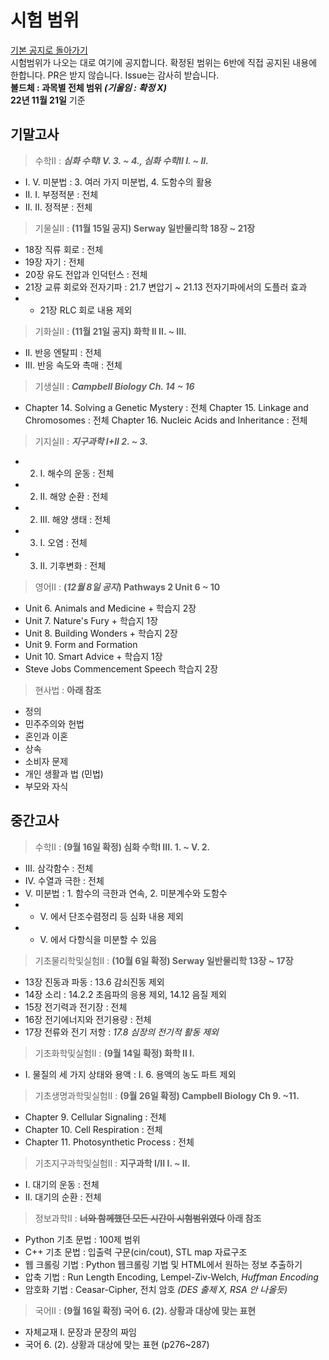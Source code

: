 # 시험 범위
[기본 공지로 돌아가기](https://annyeong-one.github.io/gshs106_gongji/) \
시험범위가 나오는 대로 여기에 공지합니다. 확정된 범위는 6반에 직접 공지된 내용에 한합니다. PR은 받지 않습니다. Issue는 감사히 받습니다.\
**볼드체 : 과목별 전체 범위 _(기울임 : 확정 X)_** \
**22년 11월 21일** 기준

## 기말고사
> 수학II : **_심화 수학I V. 3. ~ 4., 심화 수학II I. ~ II._**
- I. V. 미분법 : 3. 여러 가지 미분법, 4. 도함수의 활용
- II. I. 부정적분 : 전체
- II. II. 정적분 : 전체

> 기물실II : **(11월 15일 공지) Serway 일반물리학 18장 ~ 21장**
- 18장 직류 회로 : 전체
- 19장 자기 : 전체
- 20장 유도 전압과 인덕턴스 : 전체
- 21장 교류 회로와 전자기파 : 21.7 변압기 ~ 21.13 전자기파에서의 도플러 효과
- * 21장 RLC 회로 내용 제외

> 기화실II : **(11월 21일 공지) 화학 II II. ~ III.**
- II. 반응 엔탈피 : 전체
- III. 반응 속도와 촉매 : 전체

> 기생실II : **_Campbell Biology Ch. 14 ~ 16_**
- Chapter 14. Solving a Genetic Mystery : 전체
 Chapter 15. Linkage and Chromosomes : 전체
 Chapter 16. Nucleic Acids and Inheritance : 전체

> 기지실II : **_지구과학 I+II 2. ~ 3._**
- 2. I. 해수의 운동 : 전체
- 2. II. 해양 순환 : 전체
- 2. III. 해양 생태 : 전체
- 3. I. 오염 : 전체
- 3. II. 기후변화 : 전체

> 영어II : **(_12월 8일 공지_) Pathways 2 Unit 6 ~ 10**
- Unit 6. Animals and Medicine + 학습지 2장
- Unit 7. Nature's Fury + 학습지 1장
- Unit 8. Building Wonders + 학습지 2장
- Unit 9. Form and Formation
- Unit 10. Smart Advice + 학습지 1장
- Steve Jobs Commencement Speech 학습지 2장

> 현사법 : **아래 참조**
- 정의
- 민주주의와 헌법
- 혼인과 이혼
- 상속
- 소비자 문제
- 개인 생활과 법 (민법)
- 부모와 자식

## 중간고사
> 수학II : **(9월 16일 확정) 심화 수학I III. 1. ~ V. 2.**
- III. 삼각함수 : 전체
- IV. 수열과 극한 : 전체
- V. 미분법 : 1. 함수의 극한과 연속, 2. 미분계수와 도함수
- * V. 에서 단조수렴정리 등 심화 내용 제외
- * V. 에서 다항식을 미분할 수 있음

> 기초물리학및실험II : **(10월 6일 확정) Serway 일반물리학 13장 ~ 17장**
- 13장 진동과 파동 : 13.6 감쇠진동 제외
- 14장 소리 : 14.2.2 초음파의 응용 제외, 14.12 음질 제외
- 15장 전기력과 전기장 : 전체
- 16장 전기에너지와 전기용량 : 전체
- 17장 전류와 전기 저항 : _17.8 심장의 전기적 활동 제외_

> 기초화학및실험II : **(9월 14일 확정) 화학 II I.**
- I. 물질의 세 가지 상태와 용액 : I. 6. 용액의 농도 파트 제외

> 기초생명과학및실험II : **(9월 26일 확정) Campbell Biology Ch 9. ~11.**
- Chapter 9. Cellular Signaling : 전체
- Chapter 10. Cell Respiration : 전체
- Chapter 11. Photosynthetic Process : 전체

> 기초지구과학및실험II : **지구과학 I/II I. ~ II.**
- I. 대기의 운동 : 전체
- II. 대기의 순환 : 전체

> 정보과학II : **~~너와 함께했던 모든 시간이 시험범위였다~~ 아래 참조**
- Python 기초 문법 : 100제 범위
- C++ 기초 문법 : 입출력 구문(cin/cout), STL map 자료구조
- 웹 크롤링 기법 : Python 웹크롤링 기법 및 HTML에서 원하는 정보 추출하기
- 압축 기법 : Run Length Encoding, Lempel-Ziv-Welch, _Huffman Encoding_
- 암호화 기법 : Ceasar-Cipher, 전치 암호 _(DES 출제 X, RSA 안 나올듯)_

> 국어II : **(9월 16일 확정) 국어 6. (2). 상황과 대상에 맞는 표현**
- 자체교재 I. 문장과 문장의 짜임
- 국어 6. (2). 상황과 대상에 맞는 표현 (p276~287)
